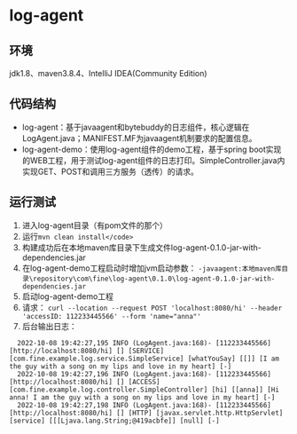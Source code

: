 # log-agent 
## 环境
jdk1.8、maven3.8.4、IntelliJ IDEA(Community Edition)
## 代码结构
* log-agent：基于javaagent和bytebuddy的日志组件，核心逻辑在LogAgent.java；MANIFEST.MF为javaagent机制要求的配置信息。
* log-agent-demo：使用log-agent组件的demo工程，基于spring boot实现的WEB工程，用于测试log-agent组件的日志打印。SimpleController.java内实现GET、POST和调用三方服务（透传）的请求。
## 运行测试
1. 进入log-agent目录（有pom文件的那个）
2. 运行`mvn clean install</code>`
3. 构建成功后在本地maven库目录下生成文件log-agent-0.1.0-jar-with-dependencies.jar 
4. 在log-agent-demo工程启动时增加jvm启动参数：
`-javaagent:本地maven库目录\repository\com\fine\log-agent\0.1.0\log-agent-0.1.0-jar-with-dependencies.jar`
5. 启动log-agent-demo工程
6. 请求：
`curl --location --request POST 'localhost:8080/hi' --header 'accessID: 112233445566' --form 'name="anna"'`
7. 后台输出日志：
~~~
  2022-10-08 19:42:27,195 INFO (LogAgent.java:168)- [112233445566] [http://localhost:8080/hi] [] [SERVICE] [com.fine.example.log.service.SimpleService] [whatYouSay] [[]] [I am the guy with a song on my lips and love in my heart] [-]
  2022-10-08 19:42:27,196 INFO (LogAgent.java:168)- [112233445566] [http://localhost:8080/hi] [] [ACCESS] [com.fine.example.log.controller.SimpleController] [hi] [[anna]] [Hi anna! I am the guy with a song on my lips and love in my heart] [-]
  2022-10-08 19:42:27,198 INFO (LogAgent.java:168)- [112233445566] [http://localhost:8080/hi] [] [HTTP] [javax.servlet.http.HttpServlet] [service] [[[Ljava.lang.String;@419acbfe]] [null] [-]  
~~~
